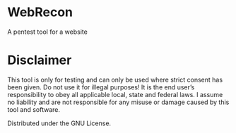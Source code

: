 # WebRecon
A pentest tool for a website

# Disclaimer

This tool is only for testing and can only be used where strict consent has been given. Do not use it for illegal purposes! It is the end user’s responsibility to obey all applicable local, state and federal laws. I assume no liability and are not responsible for any misuse or damage caused by this tool and software.

Distributed under the GNU License.
